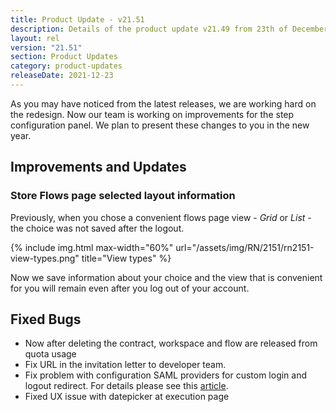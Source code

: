 ```yaml
---
title: Product Update - v21.51
description: Details of the product update v21.49 from 23th of December 2021.
layout: rel
version: "21.51"
section: Product Updates
category: product-updates
releaseDate: 2021-12-23
---
```


As you may have noticed from the latest releases, we are working hard on the redesign. Now our team is working on improvements for the step configuration panel. We plan to present these changes to you in the new year.

## Improvements and Updates

### Store Flows page selected layout information

Previously, when you chose a convenient flows page view - *Grid* or *List* - the choice was not saved after the logout.

{% include img.html max-width="60%" url="/assets/img/RN/2151/rn2151-view-types.png" title="View types" %}

Now we save information about your choice and the view that is convenient for you will remain even after you log out of your account.

## Fixed Bugs

*  Now after deleting the contract, workspace and flow are released from quota usage
*  Fix URL in the invitation letter to developer team.
*  Fix problem with configuration SAML providers for custom login and logout redirect. For details please see this [article](/releases/21.47#custom-login-and-logout-redirects).
*  Fixed UX issue with datepicker at execution page
